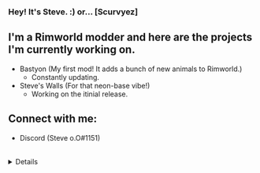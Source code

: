 ### Hey! It's Steve. :) or... [Scurvyez]

## I'm a Rimworld modder and here are the projects I'm currently working on.

- Bastyon (My first mod! It adds a bunch of new animals to Rimworld.)
     - Constantly updating.
- Steve's Walls (For that neon-base vibe!)
     - Working on the itinial release.
     
## Connect with me:

- Discord (Steve o.O#1151)

<br />

<details>
     <img align="left" alt="Scurvyez's GitHub Stats" src="https://github-readme-stats.scurvyez.app/api?username=Scurvyez&show_icons=true&hide_border=true" />
</details>